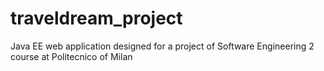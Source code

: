 # traveldream_project
Java EE web application designed for a project of Software Engineering 2 course at Politecnico of Milan 
